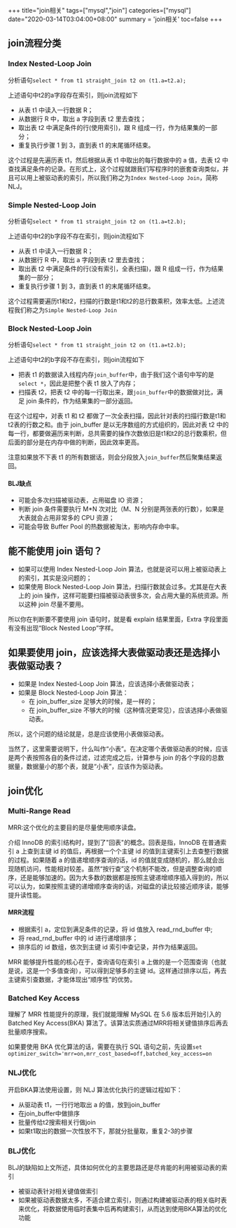 +++
title="join相关"
tags=["mysql","join"]
categories=["mysql"]
date="2020-03-14T03:04:00+08:00"
summary = 'join相关'
toc=false
+++

join流程分类
------------

### Index Nested-Loop Join

分析语句`select * from t1 straight_join t2 on (t1.a=t2.a);`

上述语句中t2的a字段存在索引，则join流程如下

-	从表 t1 中读入一行数据 R；
-	从数据行 R 中，取出 a 字段到表 t2 里去查找；
-	取出表 t2 中满足条件的行(使用索引)，跟 R 组成一行，作为结果集的一部分；
-	重复执行步骤 1 到 3，直到表 t1 的末尾循环结束。

这个过程是先遍历表 t1，然后根据从表 t1 中取出的每行数据中的 a 值，去表 t2 中查找满足条件的记录。在形式上，这个过程就跟我们写程序时的嵌套查询类似，并且可以用上被驱动表的索引，所以我们称之为`Index Nested-Loop Join`，简称 NLJ。

### Simple Nested-Loop Join

分析语句`select * from t1 straight_join t2 on (t1.a=t2.b);`

上述语句中t2的b字段不存在索引，则join流程如下

-	从表 t1 中读入一行数据 R；
-	从数据行 R 中，取出 a 字段到表 t2 里去查找；
-	取出表 t2 中满足条件的行(没有索引，全表扫描)，跟 R 组成一行，作为结果集的一部分；
-	重复执行步骤 1 到 3，直到表 t1 的末尾循环结束。

这个过程需要遍历t1和t2，扫描的行数是t1和t2的总行数乘积，效率太低。上述流程我们称之为`Simple Nested-Loop Join`

### Block Nested-Loop Join

分析语句`select * from t1 straight_join t2 on (t1.a=t2.b);`

上述语句中t2的b字段不存在索引，则join流程如下

-	把表 t1 的数据读入线程内存`join_buffer`中，由于我们这个语句中写的是`select *`，因此是把整个表 t1 放入了内存；
-	扫描表 t2，把表 t2 中的每一行取出来，跟`join_buffer`中的数据做对比，满足 join 条件的，作为结果集的一部分返回。

在这个过程中，对表 t1 和 t2 都做了一次全表扫描，因此针对表的扫描行数是t1和t2表的行数之和。由于 join_buffer 是以无序数组的方式组织的，因此对表 t2 中的每一行，都要做遍历来判断，总共需要的操作次数依旧是t1和t2的总行数乘积，但后面的部分是在内存中做的判断，因此效率更高。

注意如果放不下表 t1 的所有数据话，则会分段放入`join_buffer`然后聚集结果返回。

#### BLJ缺点

-	可能会多次扫描被驱动表，占用磁盘 IO 资源；
-	判断 join 条件需要执行 M*N 次对比（M、N 分别是两张表的行数），如果是大表就会占用非常多的 CPU 资源；
-	可能会导致 Buffer Pool 的热数据被淘汰，影响内存命中率。

能不能使用 join 语句？
----------------------

-	如果可以使用 Index Nested-Loop Join 算法，也就是说可以用上被驱动表上的索引，其实是没问题的；
-	如果使用 Block Nested-Loop Join 算法，扫描行数就会过多。尤其是在大表上的 join 操作，这样可能要扫描被驱动表很多次，会占用大量的系统资源。所以这种 join 尽量不要用。

所以你在判断要不要使用 join 语句时，就是看 explain 结果里面，Extra 字段里面有没有出现“Block Nested Loop”字样。

如果要使用 join，应该选择大表做驱动表还是选择小表做驱动表？
-----------------------------------------------------------

-	如果是 Index Nested-Loop Join 算法，应该选择小表做驱动表；
-	如果是 Block Nested-Loop Join 算法：
	-	在 join_buffer_size 足够大的时候，是一样的；
	-	在 join_buffer_size 不够大的时候（这种情况更常见），应该选择小表做驱动表。

所以，这个问题的结论就是，总是应该使用小表做驱动表。

当然了，这里需要说明下，什么叫作“小表”。在决定哪个表做驱动表的时候，应该是两个表按照各自的条件过滤，过滤完成之后，计算参与 join 的各个字段的总数据量，数据量小的那个表，就是“小表”，应该作为驱动表。

join优化
--------

### Multi-Range Read

MRR:这个优化的主要目的是尽量使用顺序读盘。

介绍 InnoDB 的索引结构时，提到了"回表"的概念。回表是指，InnoDB 在普通索引 a 上查到主键 id 的值后，再根据一个个主键 id 的值到主键索引上去查整行数据的过程。如果随着 a 的值递增顺序查询的话，id 的值就变成随机的，那么就会出现随机访问，性能相对较差。虽然“按行查”这个机制不能改，但是调整查询的顺序，还是能够加速的。因为大多数的数据都是按照主键递增顺序插入得到的，所以可以认为，如果按照主键的递增顺序查询的话，对磁盘的读比较接近顺序读，能够提升读性能。

#### MRR流程

-	根据索引 a，定位到满足条件的记录，将 id 值放入 read_rnd_buffer 中;
-	将 read_rnd_buffer 中的 id 进行递增排序；
-	排序后的 id 数组，依次到主键 id 索引中查记录，并作为结果返回。

MRR 能够提升性能的核心在于，查询语句在索引 a 上做的是一个范围查询（也就是说，这是一个多值查询），可以得到足够多的主键 id。这样通过排序以后，再去主键索引查数据，才能体现出“顺序性”的优势。

### Batched Key Access

理解了 MRR 性能提升的原理，我们就能理解 MySQL 在 5.6 版本后开始引入的 Batched Key Access(BKA) 算法了。该算法实质通过MRR将相关键值排序后再去批量顺序搜索。

如果要使用 BKA 优化算法的话，需要在执行 SQL 语句之前，先设置`set optimizer_switch='mrr=on,mrr_cost_based=off,batched_key_access=on`

### NLJ优化

开启BKA算法使用设置，则 NLJ 算法优化执行的逻辑过程如下：

-	从驱动表 t1，一行行地取出 a 的值，放到join_buffer
-	在join_buffer中做排序
-	批量传给t2搜索相关行做join
-	如果t1取出的数据一次性放不下，那就分批量取，重复2-3的步骤

### BLJ优化

BLJ的缺陷如上文所述，具体如何优化的主要思路还是尽肯能的利用被驱动表的索引

-	被驱动表针对相关键值做索引
-	如果被驱动表数据太多，不适合建立索引，则通过构建被驱动表的相关临时表来优化，将数据使用临时表集中后再构建索引，从而达到使用BKA算法的优化功能

